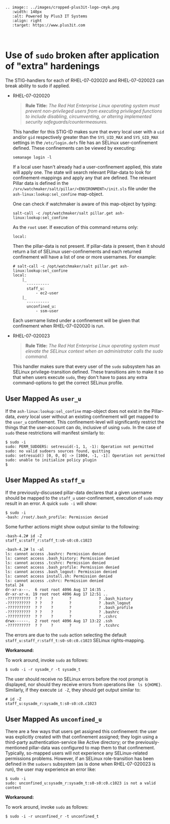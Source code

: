 ```{eval-rst}
.. image:: ../images/cropped-plus3it-logo-cmyk.png
   :width: 140px
   :alt: Powered by Plus3 IT Systems
   :align: right
   :target: https://www.plus3it.com
```
<br>

# Use of `sudo` broken after application of "extra" hardenings

The STIG-handlers for each of RHEL-07-020020 and RHEL-07-020023 can break ability to sudo if applied.

* RHEL-07-020020

    > **Rule Title:** _The Red Hat Enterprise Linux operating system must prevent non-privileged users from executing privileged functions to include disabling, circumventing, or altering implemented security safeguards/countermeasures._

    This handler for this STIG-ID makes sure that every local user with a `uid` and/or `gid` respectively greater than the `SYS_UID_MAX` and `SYS_GID_MAX` settings in the `/etc/login.defs` file has an SELinux user-confinement defined. These confinements can be viewed by executing:

    ~~~
    semanage login -l
    ~~~

    If a local user hasn't already had a user-confinement applied, this state will apply one. The state will search relevant Pillar-data to look for confinement-mappings and apply any that are defined. The relevant Pillar data is defined in the `/srv/watchmaker/salt/pillar/<ENVIRONMENT>/init.sls` file under the `ash-linux:lookup:sel_confine` map-object.

    One can check if watchmaker is aware of this map-object by typing:

    ~~~
    salt-call -c /opt/watchmaker/salt pillar.get ash-linux:lookup:sel_confine
    ~~~

    As the `root` user. If execution of this command returns only:

    ~~~
    local:
    ~~~

    Then the pillar-data is not present. If pillar-data _is_ present, then it should return a list of SELinux user-confinements and each returned confinement will have a list of one or more usernames. For example:

    ~~~
    # salt-call -c /opt/watchmaker/salt pillar.get ash-linux:lookup:sel_confine
    local:
        |_
          ----------
          staff_u:
              - ec2-user
        |_
          ----------
          unconfined_u:
              - ssm-user
    ~~~

    Each username listed under a confinement will be given that confinement when RHEL-07-020020 is run.

* RHEL-07-020023

    > **Rule Title:** _The Red Hat Enterprise Linux operating system must elevate the SELinux context when an administrator calls the sudo command._

    This handler makes sure that every user of the `sudo` subsystem has an SELinux privilege-transition defined. These transitions aim to make it so that when users execute `sudo`, they don't have to pass any extra command-options to get the correct SELinux profile.

## User Mapped As `user_u`

If the `ash-linux:lookup:sel_confine` map-object does not exist in the Pillar-data, _every_ local user without an existing confinement will get mapped to the `user_u` confinement. This confinement-level will significantly restrict the things that the user-account can do, inclusive of using `sudo`. In the case of `sudo` these restrictions will manifest similarly to:


~~~
$ sudo -i
sudo: PERM_SUDOERS: setresuid(-1, 1, -1): Operation not permitted
sudo: no valid sudoers sources found, quitting
sudo: setresuid() [0, 0, 0] -> [1004, -1, -1]: Operation not permitted
sudo: unable to initialize policy plugin
$
~~~

## User Mapped As `staff_u`

If the previously-discussed pillar-data declares that a given username should be mapped to the `staff_u` user-confinement, execution of `sudo` _may_ result in an error. A quick `sudo -i` will show:

~~~
$ sudo -i
-bash: /root/.bash_profile: Permission denied
~~~

Some further actions might show output similar to the following:

~~~
-bash-4.2# id -Z
staff_u:staff_r:staff_t:s0-s0:c0.c1023

-bash-4.2# ls -al
ls: cannot access .bashrc: Permission denied
ls: cannot access .bash_history: Permission denied
ls: cannot access .tcshrc: Permission denied
ls: cannot access .bash_profile: Permission denied
ls: cannot access .bash_logout: Permission denied
ls: cannot access install.sh: Permission denied
ls: cannot access .cshrc: Permission denied
total 24
dr-xr-x---.  6 root root 4096 Aug 17 14:35 .
dr-xr-xr-x. 19 root root 4096 Aug 17 12:51 ..
-??????????  ? ?    ?       ?            ? .bash_history
-??????????  ? ?    ?       ?            ? .bash_logout
-??????????  ? ?    ?       ?            ? .bash_profile
-??????????  ? ?    ?       ?            ? .bashrc
-??????????  ? ?    ?       ?            ? .cshrc
drwx------.  2 root root 4096 Aug 17 13:22 .ssh
-??????????  ? ?    ?       ?            ? .tcshrc
~~~

The errors are due to the `sudo` action selecting the default `staff_u:staff_r:staff_t:s0-s0:c0.c1023` SELinux rights-mapping.

**Workaround:**

To work around, invoke `sudo` as follows:

~~~
$ sudo -i -r sysadm_r -t sysadm_t
~~~

The user should receive no SELinux errors before the root prompt is displayed, nor should they receive errors from operations like ` ls ${HOME}`. Similarly, if they execute `id -Z`, they should get output similar to:

~~~
# id -Z
staff_u:sysadm_r:sysadm_t:s0-s0:c0.c1023
~~~


## User Mapped As `unconfined_u`

There are a few ways that users get assigned this confinement: the user was explicitly created with that confinement assigned; they login using a third-party authentication-service like Active directory; or the previously-mentioned pillar-data was configured to map them to that confinement. Typically, so-mapped users will not experience any SELinux-related permissions problems. However, if an SELinux role-transition has been defined in the `sudoers` subsystem (as is done when RHEL-07-020023 is run), the user may experience an error like:

~~~
$ sudo -i
sudo: unconfined_u:sysadm_r:sysadm_t:s0-s0:c0.c1023 is not a valid context
~~~

**Workaround:**

To work around, invoke `sudo` as follows:

~~~
$ sudo -i -r unconfined_r -t unconfined_t
~~~
